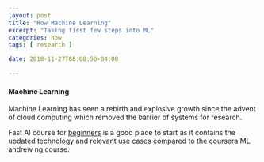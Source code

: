 ```yaml
---
layout: post
title: "How Machine Learning"
excerpt: "Taking first few steps into ML"
categories: how
tags: [ research ]

date: 2018-11-27T08:08:50-04:00

---
```


#### Machine Learning


Machine Learning has seen a rebirth and explosive growth since the advent of cloud
computing which removed the barrier of systems for research.

Fast AI course for [beginners](https://www.course.fastai/ml) is a good place to start as it contains the updated technology and relevant use cases compared to the
coursera ML andrew ng course.
